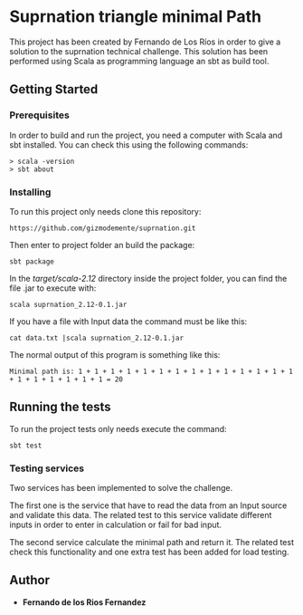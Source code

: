 # Suprnation triangle minimal Path 

This project has been created by Fernando de Los Ríos in order to give a solution to the suprnation technical challenge. This solution has been performed using Scala as programming language an sbt as build tool.

## Getting Started

### Prerequisites

In order to build and run the project, you need a computer with Scala and sbt installed. You can check this using the following commands:

```
> scala -version
> sbt about
```

### Installing

To run this project only needs clone this repository:

```
https://github.com/gizmodemente/suprnation.git
```

Then enter to project folder an build the package:

```
sbt package
```

In the _target/scala-2.12_ directory inside the project folder, you can find the file .jar to execute with:

```
scala suprnation_2.12-0.1.jar
```

If you have a file with Input data the command must be like this:

```
cat data.txt |scala suprnation_2.12-0.1.jar

```

The normal output of this program is something like this:

```
Minimal path is: 1 + 1 + 1 + 1 + 1 + 1 + 1 + 1 + 1 + 1 + 1 + 1 + 1 + 1 + 1 + 1 + 1 + 1 + 1 + 1 = 20
```


## Running the tests

To run the project tests only needs execute the command:

```
sbt test
```

### Testing services

Two services has been implemented to solve the challenge. 

The first one is the service that have to read the data from an Input source and validate this data. The related test to this service validate different inputs in order to enter in calculation or fail for bad input.

The second service calculate the minimal path and return it. The related test check this functionality and one extra test has been added for load testing.

## Author

* **Fernando de los Rios Fernandez** 